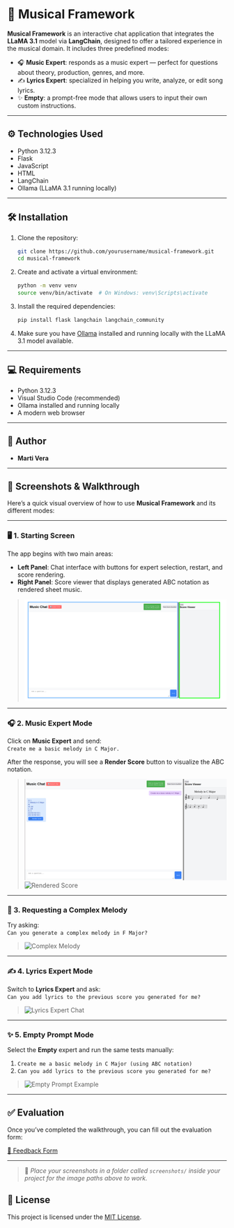 # 🎵 Musical Framework

**Musical Framework** is an interactive chat application that integrates the **LLaMA 3.1** model via **LangChain**, designed to offer a tailored experience in the musical domain. It includes three predefined modes:

- 🎧 **Music Expert**: responds as a music expert — perfect for questions about theory, production, genres, and more.  
- ✍️ **Lyrics Expert**: specialized in helping you write, analyze, or edit song lyrics.  
- ✨ **Empty**: a prompt-free mode that allows users to input their own custom instructions.

---

## ⚙️ Technologies Used

- Python 3.12.3  
- Flask  
- JavaScript  
- HTML  
- LangChain  
- Ollama (LLaMA 3.1 running locally)

---

## 🛠️ Installation

1. Clone the repository:

    ```bash
    git clone https://github.com/yourusername/musical-framework.git
    cd musical-framework
    ```

2. Create and activate a virtual environment:

    ```bash
    python -m venv venv
    source venv/bin/activate  # On Windows: venv\Scripts\activate
    ```

3. Install the required dependencies:

    ```bash
    pip install flask langchain langchain_community
    ```

4. Make sure you have [Ollama](https://ollama.com/) installed and running locally with the LLaMA 3.1 model available.

---

## 💻 Requirements

- Python 3.12.3  
- Visual Studio Code (recommended)  
- Ollama installed and running locally  
- A modern web browser

---

## 👤 Author

- **Marti Vera**

---
## 📸 Screenshots & Walkthrough

Here’s a quick visual overview of how to use **Musical Framework** and its different modes:

---

### 🖥️ 1. Starting Screen

The app begins with two main areas:

- **Left Panel**: Chat interface with buttons for expert selection, restart, and score rendering.
- **Right Panel**: Score viewer that displays generated ABC notation as rendered sheet music.

> ![Starting Screen](screenshots/starting_screen.png)

---

### 🎧 2. Music Expert Mode

Click on **Music Expert** and send:  
`Create me a basic melody in C Major.`

After the response, you will see a **Render Score** button to visualize the ABC notation.

> ![Music Expert Chat](screenshots/music_expert_basic_c_major.png)  
> ![Rendered Score](screenshots/rendered_score_c_major.png)

---

### 🎼 3. Requesting a Complex Melody

Try asking:  
`Can you generate a complex melody in F Major?`

> ![Complex Melody](screenshots/complex_melody_f_major.png)

---

### ✍️ 4. Lyrics Expert Mode

Switch to **Lyrics Expert** and ask:  
`Can you add lyrics to the previous score you generated for me?`

> ![Lyrics Expert Chat](screenshots/lyrics_added.png)

---

### ✨ 5. Empty Prompt Mode

Select the **Empty** expert and run the same tests manually:

1. `Create me a basic melody in C Major (using ABC notation)`
2. `Can you add lyrics to the previous score you generated for me?`

> ![Empty Prompt Example](screenshots/empty_prompt_mode.png)

---

## ✅ Evaluation

Once you’ve completed the walkthrough, you can fill out the evaluation form:

[📝 Feedback Form](https://forms.gle/pH43fw3BTxifmaUVA)

---

> 📁 *Place your screenshots in a folder called `screenshots/` inside your project for the image paths above to work.*


## 📄 License

This project is licensed under the [MIT License](LICENSE).
